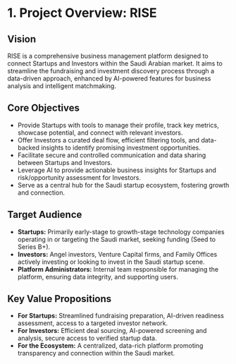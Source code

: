 # 1. Project Overview: RISE

## Vision
RISE is a comprehensive business management platform designed to connect Startups and Investors within the Saudi Arabian market. It aims to streamline the fundraising and investment discovery process through a data-driven approach, enhanced by AI-powered features for business analysis and intelligent matchmaking.

## Core Objectives
*   Provide Startups with tools to manage their profile, track key metrics, showcase potential, and connect with relevant investors.
*   Offer Investors a curated deal flow, efficient filtering tools, and data-backed insights to identify promising investment opportunities.
*   Facilitate secure and controlled communication and data sharing between Startups and Investors.
*   Leverage AI to provide actionable business insights for Startups and risk/opportunity assessment for Investors.
*   Serve as a central hub for the Saudi startup ecosystem, fostering growth and connection.

## Target Audience
*   **Startups:** Primarily early-stage to growth-stage technology companies operating in or targeting the Saudi market, seeking funding (Seed to Series B+).
*   **Investors:** Angel investors, Venture Capital firms, and Family Offices actively investing or looking to invest in the Saudi startup scene.
*   **Platform Administrators:** Internal team responsible for managing the platform, ensuring data integrity, and supporting users.

## Key Value Propositions
*   **For Startups:** Streamlined fundraising preparation, AI-driven readiness assessment, access to a targeted investor network.
*   **For Investors:** Efficient deal sourcing, AI-powered screening and analysis, secure access to verified startup data.
*   **For the Ecosystem:** A centralized, data-rich platform promoting transparency and connection within the Saudi market. 